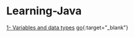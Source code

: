 # Learning-Java

[1- Variables and data types](https://github.com/Fabio-Morais/Learning-Java/tree/master/Lesson_3/Variables%20and%20datatypes)
[go](http://stackoverflow.com){:target="_blank"}
